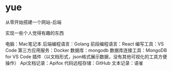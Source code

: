 # yue

从零开始搭建一个网站-后端

实现一些个人觉得有趣的东西

电脑：Mac笔记本
后端编程语言：Golang
前段编程语言：React
编写工具：VS Code
第三方应用服务：Docker
数据库：mongodb
数据库连接工具：MongoDB for VS Code 插件（以文档形式，json格式展示数据，没有其他可视化的工具方便操作）
Api文档记录：Apifox
代码远程存储：GitHub
文本记录：语雀
